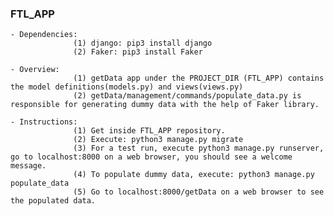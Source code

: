 ### FTL_APP
    - Dependencies:
                  (1) django: pip3 install django
                  (2) Faker: pip3 install Faker
                 
    - Overview:
                  (1) getData app under the PROJECT_DIR (FTL_APP) contains the model definitions(models.py) and views(views.py)
                  (2) getData/management/commands/populate_data.py is responsible for generating dummy data with the help of Faker library.
               
    - Instructions:
                  (1) Get inside FTL_APP repository.
                  (2) Execute: python3 manage.py migrate
                  (3) For a test run, execute python3 manage.py runserver, go to localhost:8000 on a web browser, you should see a welcome message.
                  (4) To populate dummy data, execute: python3 manage.py populate_data
                  (5) Go to localhost:8000/getData on a web browser to see the populated data.
